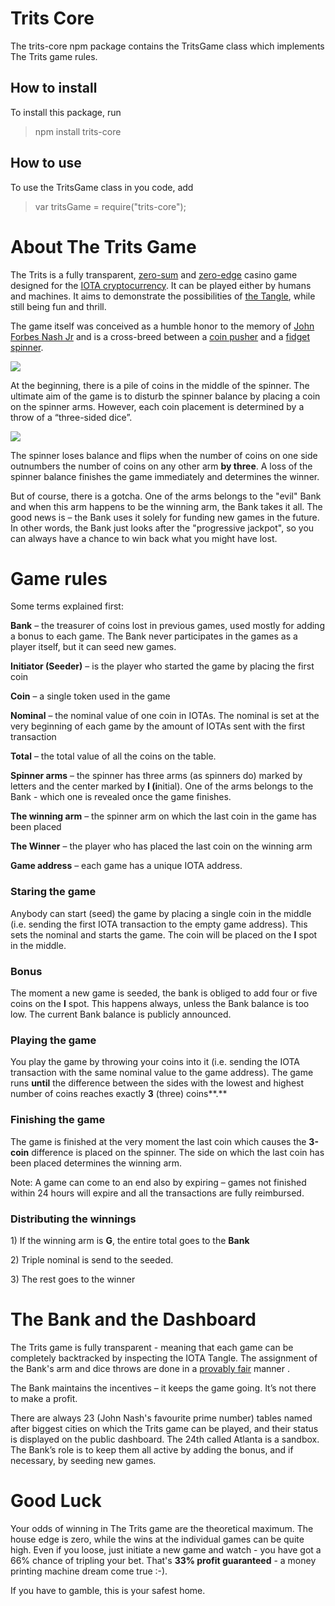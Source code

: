 # Trits Core

The trits-core npm package contains the TritsGame class which implements The Trits game rules.


## How to install

To install this package, run

> npm install trits-core

## How to use

To use the TritsGame class in you code, add

> var tritsGame = require("trits-core");

About The Trits Game
====================

The Trits is a fully transparent, <a href="https://en.wikipedia.org/wiki/Zero-sum_game" target="_blank">zero-sum</a> and  <a href="https://cs.wikipedia.org/wiki/House_Edge" target="_blank">zero-edge</a> casino game designed for the <a href="https://iota.org/" target="_blank">IOTA cryptocurrency</a>. It can be played either by humans and machines. It aims to demonstrate the possibilities of <a href="http://tangle.glumb.de/" target="_blank">the Tangle</a>, while still being fun and thrill.

The game itself was conceived as a humble honor to the memory of <a href="https://www.youtube.com/watch?v=oM1SflhJDoc" target="_blank">John Forbes Nash Jr</a> and is a cross-breed between a <a href="https://en.wikipedia.org/wiki/Medal_game#Pusher_gamex_type" target="_blank">coin pusher</a> and a <a href="https://en.wikipedia.org/wiki/Fidget_spinner" target="_blank">fidget spinner</a>.

<a href = "https://ia601506.us.archive.org/32/items/example_20171018/example.png"><img src="https://archive.org/download/spinner_middle/spinner_middle.png"/></a>


At the beginning, there is a pile of coins in the middle of the spinner. The ultimate aim of the game is to disturb the spinner balance by placing a coin on the spinner arms. However, each coin placement is determined by a throw of a “three-sided dice”.

<img src="https://archive.org/download/trits_logo_middle/trits_logo_middle.png"/>

The spinner loses balance and flips when the number of coins on one side outnumbers the number of coins on any other arm **by three**. A loss of the spinner balance finishes the game immediately and determines the winner. 

But of course, there is a gotcha. One of the arms belongs to the "evil" Bank and when this arm happens to be the winning arm, the Bank takes it all. The good news is – the Bank uses it solely for funding new games in the future. In other words, the Bank just looks after the "progressive jackpot", so you can always have a chance to win back what you might have lost.

Game rules
==========

Some terms explained first:

**Bank** – the treasurer of coins lost in previous games, used mostly for adding a bonus to each game. The Bank never participates in the games as a player itself, but it can seed new games.

**Initiator (Seeder)** – is the player who started the game by placing the first coin

**Coin** – a single token used in the game

**Nominal** – the nominal value of one coin in IOTAs. The nominal is set at the very beginning of each game by the amount of IOTAs sent with the first transaction

**Total** – the total value of all the coins on the table.

**Spinner arms** – the spinner has three arms (as spinners do) marked by letters and the center marked by **I (i**nitial). One of the arms belongs to the Bank - which one is revealed once the game finishes. 

**The winning arm** – the spinner arm on which the last coin in the game has been placed

**The Winner** – the player who has placed the last coin on the winning arm

**Game address** – each game has a unique IOTA address.

### Staring the game

Anybody can start (seed) the game by placing a single coin in the middle (i.e. sending the first IOTA transaction to the empty game address). This sets the nominal and starts the game. The coin will be placed on the **I** spot in the middle.

### Bonus

The moment a new game is seeded, the bank is obliged to add four or five coins on the **I** spot. This happens always, unless the Bank balance is too low. The current Bank balance is publicly announced.

### Playing the game

You play the game by throwing your coins into it (i.e. sending the IOTA transaction with the same nominal value to the game address). The game runs **until** the difference between the sides with the lowest and highest number of coins reaches exactly **3** (three) coins**.**

### Finishing the game

The game is finished at the very moment the last coin which causes the **3-coin** difference is placed on the spinner. The side on which the last coin has been placed determines the winning arm.

Note: A game can come to an end also by expiring – games not finished within 24 hours will expire and all the transactions are fully reimbursed.

### Distributing the winnings

1\) If the winning arm is **G**, the entire total goes to the **Bank**

2\) Triple nominal is send to the seeded. 

3\) The rest goes to the winner

The Bank and the Dashboard
==========================

The Trits game is fully transparent - meaning that each game can be completely backtracked by inspecting the IOTA Tangle. The assignment of the Bank's arm and dice throws are done in a <a href="https://en.wikipedia.org/wiki/Provably_fair">provably fair</a> manner .

The Bank maintains the incentives – it keeps the game going. It’s not there to make a profit.

There are always 23 (John Nash's favourite prime number) tables named after biggest cities on which the Trits game can be played, and their status is displayed on the public dashboard. The 24th called Atlanta is a sandbox. The Bank’s role is to keep them all active by adding the bonus, and if necessary, by seeding new games.

Good Luck
=======

Your odds of winning in The Trits game are the theoretical maximum. The house edge is zero, while the wins at the individual games can be quite high. Even if you loose, just initiate a new game and watch - you have got a 66% chance of tripling your bet. That's **33% profit guaranteed** - a money printing machine dream come true :-). 

If you have to gamble, this is your safest home.




